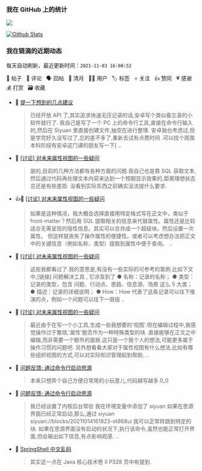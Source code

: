 ### 我在 GitHub 上的统计

<a title="Hits" target="_blank" href="https://github.com/Crowds21/Crowds21"><img src="https://hits.b3log.org/crowds21/crowds21.svg"></a>

[![Github Stats](https://github-readme-stats.vercel.app/api?username=crowds21&theme=tokyonight&show_icons=true)](https://github.com/crowds21)

<!--events start -->

### 我在链滴的近期动态

每天自动刷新，最近更新时间：`2021-11-03 16:00:52`

📝 帖子 &nbsp; 💬 评论 &nbsp; 🗣 回帖 &nbsp; 🌙 清月 &nbsp; 👨‍💻 用户 &nbsp; 🏷️ 标签 &nbsp; ⭐️ 关注 &nbsp; 👍 赞同 &nbsp; 💗 感谢 &nbsp; 💰 打赏 &nbsp; 🗃 收藏

* 💬 [提一下想到的几点建议](https://ld246.com/article/1635746925265/comment/1635753505356#comments)

  > 已经开放 API 了,其实追求快速无压记录的话,安卓写个类似备忘录的小软件就行了. 我自己是写了一个 PC 上的命令行工具,直接在命令行输入的,然后在 Siyuan 里直接创建文件,抽空在进行整理. 安卓我也考虑过,但是学完好久没写过了,忘的差不多了,重新去试有点费时间 .可以找个周围本科阶段有安卓这门课的朋友写一下[ ..
* 💬 [[讨论] 对未来属性视图的一些疑问](https://ld246.com/article/1635607020989/comment/1635680393240#comments)

  > 是的,目前的几种方法都有各种方面的问题.我自己也是靠 SQL 获取文本,然后通过代码再处理文本内容来达到一个预期显示效果的,距离理想状态总还是有些差距. 没看到实际东西之前确实没法提什么要求.
* 👍💬 [[讨论] 对未来属性视图的一些疑问](https://ld246.com/article/1635607020989/comment/1635656842296#comments)

  > 如果是这种情况，我大概会选择直接用特定格式写在正文中，类似于 front-matter？然后用 SQL 提取相关的信息来代替属性。属性还是比较适合无需呈现的隐性信息。其实可以合并成一个超级块，然后设置一次属性。 但这样就丧失了操作属性的便捷性。或者可以考虑想办法把正文中的关键信息（例如名称、类型）提取到属性中便于查询。 ..
* 💬 [[讨论] 对未来属性视图的一些疑问](https://ld246.com/article/1635607020989/comment/1635645354238#comments)

  > 这些我都看过了.我的意思是,有没有一些实际的可参考的案例.比如下文中,[链接] 问题解决工具 , 它涉及到了 ● 名称：记录的名称； ● 类型：记录的类型，包含 问题、行动点、思路、信息源、场景 这么 5 大类； ● 描述：记录的详细说明； ● How：How 代表了这条记录可以往下推演的点，例如一个问题可以往下一层级 ..
* 📝 [[讨论] 对未来属性视图的一些疑问](https://ld246.com/article/1635607020989)

  > 最近由于在写一个小工具,生成一些我想要的'视图'.但在编辑过程中,我感觉操作过于繁琐,'属性'能否作为一种特殊类型的块. 直接能够在正文之中编辑,而非需要一个额外的面板.这只是一个我个人的想法,可能更多属于操作习惯的问题吧. 另外想看看大家对于属性视图有什么想法.比如有哪些组织视图的方式,可以对实际知识管理起到帮助.  ..
* 💬 [问题反馈: 通过命令行启动思源](https://ld246.com/article/1635562794742/comment/1635562860057#comments)

  > 本来只想弄个自己方便日常用的小玩意儿,代码越写越多 0_0
* 📝 [问题反馈: 通过命令行启动思源](https://ld246.com/article/1635562794742)

  > 我已经设置了内核后台常驻 我在环境变量中添加了 siyuan 如果在思源界面已经正常启动,那么,通过 siyuan siyuan://blocks/20211014161823-ot868ui 我可以正常转跳到特定的块. 如果在思源界面没有启动的状况下,执行该命令,虽然也能正常打开界面,但会输出如下信息,有点影响观感. ..
* 💬 [SpringShell 中文乱码](https://ld246.com/article/1635345313549/comment/1635509856736#comments)

  > 其实这一点在 Java 核心技术卷 II P328 页中有提到.


<!--events end -->
